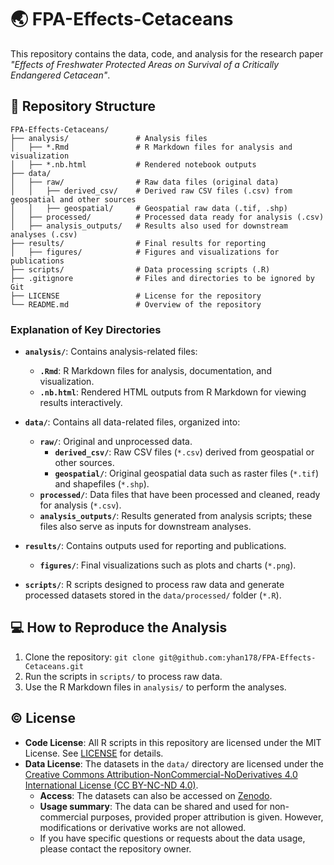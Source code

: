 # 🌏 FPA-Effects-Cetaceans

This repository contains the data, code, and analysis for the research paper _"Effects of Freshwater Protected Areas on Survival of a Critically Endangered Cetacean"_.

## 📖 Repository Structure

```plaintext
FPA-Effects-Cetaceans/
├── analysis/               # Analysis files
│   ├── *.Rmd               # R Markdown files for analysis and visualization
│   ├── *.nb.html           # Rendered notebook outputs
├── data/
│   ├── raw/                # Raw data files (original data)
│   │   ├── derived_csv/    # Derived raw CSV files (.csv) from geospatial and other sources
│   │   ├── geospatial/     # Geospatial raw data (.tif, .shp)
│   ├── processed/          # Processed data ready for analysis (.csv)
│   ├── analysis_outputs/   # Results also used for downstream analyses (.csv)
├── results/                # Final results for reporting
│   ├── figures/            # Figures and visualizations for publications
├── scripts/                # Data processing scripts (.R)
├── .gitignore              # Files and directories to be ignored by Git
├── LICENSE                 # License for the repository
└── README.md               # Overview of the repository
```

### Explanation of Key Directories
- **`analysis/`**: Contains analysis-related files:
  - **`.Rmd`**: R Markdown files for analysis, documentation, and visualization.
  - **`.nb.html`**: Rendered HTML outputs from R Markdown for viewing results interactively.
    
- **`data/`**: Contains all data-related files, organized into:
  - **`raw/`**: Original and unprocessed data.
     - **`derived_csv/`**: Raw CSV files (`*.csv`) derived from geospatial or other sources.
     - **`geospatial/`**: Original geospatial data such as raster files (`*.tif`) and shapefiles (`*.shp`).
  - **`processed/`**: Data files that have been processed and cleaned, ready for analysis (`*.csv`).
  - **`analysis_outputs/`**: Results generated from analysis scripts; these files also serve as inputs for downstream analyses.
  
- **`results/`**: Contains outputs used for reporting and publications.
  - **`figures/`**: Final visualizations such as plots and charts (`*.png`).

- **`scripts/`**: R scripts designed to process raw data and generate processed datasets stored in the `data/processed/` folder (`*.R`).

## 💻 How to Reproduce the Analysis
1. Clone the repository: `git clone git@github.com:yhan178/FPA-Effects-Cetaceans.git`
2. Run the scripts in `scripts/` to process raw data.
3. Use the R Markdown files in `analysis/` to perform the analyses.

## ©️ License
- **Code License**: All R scripts in this repository are licensed under the MIT License. See [LICENSE](https://github.com/yhan178/FPA-Effects-Cetaceans/blob/main/LICENSE) for details.
- **Data License**: The datasets in the `data/` directory are licensed under the [Creative Commons Attribution-NonCommercial-NoDerivatives 4.0 International License (CC BY-NC-ND 4.0)](https://creativecommons.org/licenses/by-nc-nd/4.0/).
  - **Access**: The datasets can also be accessed on [Zenodo](10.5281/zenodo.14292677).
  - **Usage summary**: The data can be shared and used for non-commercial purposes, provided proper attribution is given. However, modifications or derivative works are not allowed.
  - If you have specific questions or requests about the data usage, please contact the repository owner.
